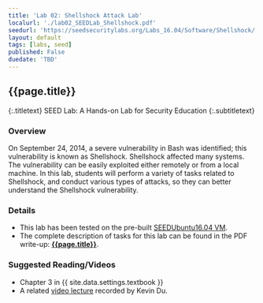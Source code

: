 ```yaml
---
title: 'Lab 02: Shellshock Attack Lab'
localurl: './lab02_SEEDLab_Shellshock.pdf'
seedurl: 'https://seedsecuritylabs.org/Labs_16.04/Software/Shellshock/'
layout: default
tags: [labs, seed]
published: False
duedate: 'TBD'
---
```


## {{page.title}}
{:.titletext}
SEED Lab: A Hands-on Lab for Security Education
{:.subtitletext}

### Overview

On September 24, 2014, a severe vulnerability in Bash was identified; this vulnerability is known as Shellshock.
Shellshock affected many systems.
The vulnerability can be easily exploited either remotely or from a local machine.
In this lab, students will perform a variety of tasks related to Shellshock, and conduct various types of attacks,
  so they can better understand the Shellshock vulnerability.

### Details

- This lab has been tested on the pre-built [SEEDUbuntu16.04 VM](https://seedsecuritylabs.org/lab_env.html).
- The complete description of tasks for this lab can be found in the PDF write-up: **[{{page.title}}]({{page.localurl}})**.

### Suggested Reading/Videos

- Chapter 3 in {{ site.data.settings.textbook }}
- A related [video lecture](https://youtu.be/pEpOSCgTabs) recorded by  Kevin Du.
